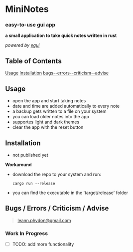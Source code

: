 # MiniNotes
### easy-to-use gui app
**a small application to take quick notes written in rust**

*powered by [egui](https://github.com/emilk/egui)*

## Table of Contents

[Usage](https://github.com/Phydon/mini_notes#usage)
[Installation](https://github.com/Phydon/mini_notes#installation)
[bugs--errors--criticism--advise](https://github.com/Phydon/mini_notes#bugs--errors--criticism--advise)

## Usage 

- open the app and start taking notes
- date and time are added automatically to every note
- a backup gets written to a file on your system
- you can load older notes into the app
- supportes light and dark themes
- clear the app with the reset button

## Installation
- not published yet

**Workaround**
- download the repo to your system and run:
	```
	cargo run --release
	```
- you can find the executable in the 'target/release' folder

## Bugs / Errors / Criticism / Advise
 > leann.phydon@gmail.com

### Work In Progress
- [ ] TODO: add more functionality
